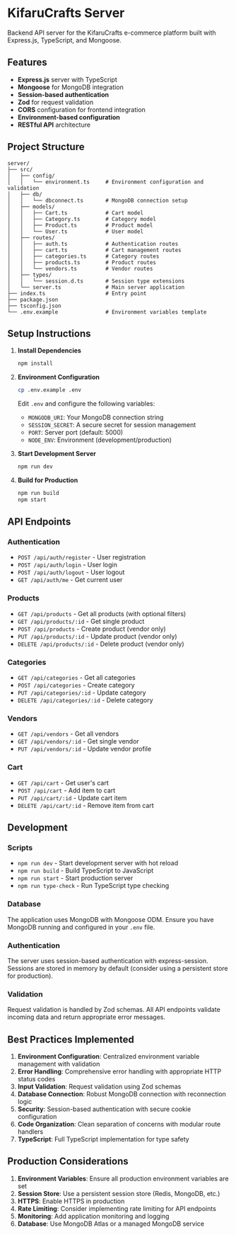 # KifaruCrafts Server

Backend API server for the KifaruCrafts e-commerce platform built with Express.js, TypeScript, and Mongoose.

## Features

- **Express.js** server with TypeScript
- **Mongoose** for MongoDB integration
- **Session-based authentication**
- **Zod** for request validation
- **CORS** configuration for frontend integration
- **Environment-based configuration**
- **RESTful API** architecture

## Project Structure

```
server/
├── src/
│   ├── config/
│   │   └── environment.ts     # Environment configuration and validation
│   ├── db/
│   │   └── dbconnect.ts       # MongoDB connection setup
│   ├── models/
│   │   ├── Cart.ts            # Cart model
│   │   ├── Category.ts        # Category model
│   │   ├── Product.ts         # Product model
│   │   └── User.ts            # User model
│   ├── routes/
│   │   ├── auth.ts            # Authentication routes
│   │   ├── cart.ts            # Cart management routes
│   │   ├── categories.ts      # Category routes
│   │   ├── products.ts        # Product routes
│   │   └── vendors.ts         # Vendor routes
│   ├── types/
│   │   └── session.d.ts       # Session type extensions
│   └── server.ts              # Main server application
├── index.ts                   # Entry point
├── package.json
├── tsconfig.json
└── .env.example               # Environment variables template
```

## Setup Instructions

1. **Install Dependencies**

   ```bash
   npm install
   ```

2. **Environment Configuration**

   ```bash
   cp .env.example .env
   ```

   Edit `.env` and configure the following variables:

   - `MONGODB_URI`: Your MongoDB connection string
   - `SESSION_SECRET`: A secure secret for session management
   - `PORT`: Server port (default: 5000)
   - `NODE_ENV`: Environment (development/production)

3. **Start Development Server**

   ```bash
   npm run dev
   ```

4. **Build for Production**
   ```bash
   npm run build
   npm start
   ```

## API Endpoints

### Authentication

- `POST /api/auth/register` - User registration
- `POST /api/auth/login` - User login
- `POST /api/auth/logout` - User logout
- `GET /api/auth/me` - Get current user

### Products

- `GET /api/products` - Get all products (with optional filters)
- `GET /api/products/:id` - Get single product
- `POST /api/products` - Create product (vendor only)
- `PUT /api/products/:id` - Update product (vendor only)
- `DELETE /api/products/:id` - Delete product (vendor only)

### Categories

- `GET /api/categories` - Get all categories
- `POST /api/categories` - Create category
- `PUT /api/categories/:id` - Update category
- `DELETE /api/categories/:id` - Delete category

### Vendors

- `GET /api/vendors` - Get all vendors
- `GET /api/vendors/:id` - Get single vendor
- `PUT /api/vendors/:id` - Update vendor profile

### Cart

- `GET /api/cart` - Get user's cart
- `POST /api/cart` - Add item to cart
- `PUT /api/cart/:id` - Update cart item
- `DELETE /api/cart/:id` - Remove item from cart

## Development

### Scripts

- `npm run dev` - Start development server with hot reload
- `npm run build` - Build TypeScript to JavaScript
- `npm run start` - Start production server
- `npm run type-check` - Run TypeScript type checking

### Database

The application uses MongoDB with Mongoose ODM. Ensure you have MongoDB running and configured in your `.env` file.

### Authentication

The server uses session-based authentication with express-session. Sessions are stored in memory by default (consider using a persistent store for production).

### Validation

Request validation is handled by Zod schemas. All API endpoints validate incoming data and return appropriate error messages.

## Best Practices Implemented

1. **Environment Configuration**: Centralized environment variable management with validation
2. **Error Handling**: Comprehensive error handling with appropriate HTTP status codes
3. **Input Validation**: Request validation using Zod schemas
4. **Database Connection**: Robust MongoDB connection with reconnection logic
5. **Security**: Session-based authentication with secure cookie configuration
6. **Code Organization**: Clean separation of concerns with modular route handlers
7. **TypeScript**: Full TypeScript implementation for type safety

## Production Considerations

1. **Environment Variables**: Ensure all production environment variables are set
2. **Session Store**: Use a persistent session store (Redis, MongoDB, etc.)
3. **HTTPS**: Enable HTTPS in production
4. **Rate Limiting**: Consider implementing rate limiting for API endpoints
5. **Monitoring**: Add application monitoring and logging
6. **Database**: Use MongoDB Atlas or a managed MongoDB service

